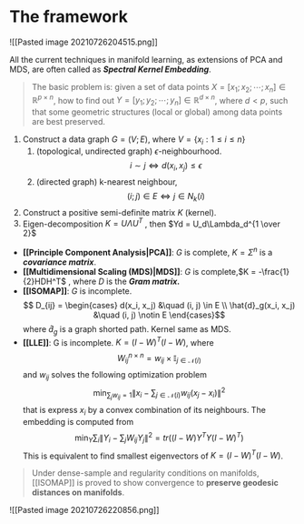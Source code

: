 # The framework

![[Pasted image 20210726204515.png]]

All the current techniques in manifold learning, as extensions of PCA and  
MDS, are often called as ***Spectral Kernel Embedding***.

>    The basic problem is: given a set of data points $X =[x_1; x_2; \cdots ;x_n]\in \mathbb{R}^{p\times n}$, how to find out $Y=[y_1; y_2; \cdots ;y_n]\in \mathbb{R}^{d\times n}$, where $d<p$,  such that some geometric structures (local or global) among data points are best preserved.


1. Construct a data graph $G = (V; E)$, where $V = \{x_i : 1\le i\le n \}$
	1. (topological, undirected graph) $\epsilon$-neighbourhood.
		$$ i \sim j \iff d(x_i, x_j) \le \epsilon $$
	2. (directed graph) k-nearest neighbour, 
		$$(i; j) \in E \iff j \in N_k(i)$$
2.  Construct a positive semi-definite matrix $K$ (kernel).
3.  Eigen-decomposition $K = UΛU^T$ , then $Yd = U_d\Lambda_d^{1 \over 2}$

- **[[Principle Component Analysis|PCA]]**:    $G$ is complete, $K = Σ^n$ is a ***covariance matrix***.
- **[[Multidimensional Scaling (MDS)|MDS]]**:    $G$ is complete,$K = -\frac{1}{2}HDH^T$ , where $D$ is the ***Gram matrix.***
- **[[ISOMAP]]**:  $G$ is incomplete.
	$$ D_{ij} = \begin{cases}
		d(x_i, x_j)  &\quad (i, j) \in E \\
		\hat{d}_g(x_i, x_j) &\quad (i, j) \notin E
	\end{cases}$$
where $\hat{d}_g$ is a graph shorted path. Kernel same as MDS.
- **[[LLE]]**:    G is incomplete. $K = (I - W)^T(I - W)$, where
	$$W_{ij}^{n\times n} =  w_{ij} \times \mathbb{I}_{j\in \mathcal{N}(i)}$$
	and $w_{ij}$ solves the following optimization problem
	$$\min_{\sum_j w_{ij} = 1} \| x_i-\sum_{j\in\mathcal N(i)} w_{ij}(x_j-x_i) \|^2$$
	that is express $x_i$ by a convex combination of its neighbours.
	The embedding is computed from
	$$\min_Y \sum_i \| Y_i - \sum_j W_{ij}Y_j \|^2 = tr((I-W)Y^TY(I-W)^T)
	$$
This is equivalent to find smallest eigenvectors of $K = (I - W)^T (I - W)$.

> Under dense-sample and regularity conditions on manifolds, [[ISOMAP]] is proved to show convergence to **preserve geodesic distances on manifolds**.


![[Pasted image 20210726220856.png]]

